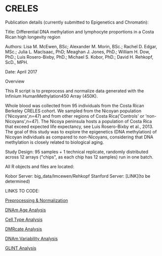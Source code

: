 # CRELES

Publication details (currently submitted to Epigenetics and Chromatin):

Title: Differential DNA methylation and lymphocyte proportions in a Costa Rican high longevity region

Authors: Lisa M. McEwen, BSc; Alexander M. Morin, BSc.; Rachel D. Edgar, MSc.; Julia L. MacIsaac, PhD; Meaghan J. Jones, PhD.; William H. Dow, PhD.; Luis Rosero-Bixby, PhD.; Michael S. Kobor, PhD.; David H. Rehkopf, ScD., MPH.

Date: April 2017

Overview

This R script is to preprocess and normalize data generated with the Infinium HumanMethylation450 Array (450K).

Whole blood was collected from 95 individuals from the Costa Rican Berkeley CRELES cohort. We sampled from the Nicoyan population ('Nicoyans',n=47) and from other regions of Costa Rica('Controls' or 'non-Nicoyans',n=47). The Nicoya peninsula hosts a population of Costa Rica that exceed expected life expectancy, see Luis Rosero-Bixby et al., 2013. The goal of this study was to explore the epigenetics (DNA methylation) of Nicoyan individuals as compared to non-Nicoyans, considering that DNA methylation is closely related to biological aging.

Study Design: 95 samples + 1 technical replicate, randomly distributed across 12 arrays ("chips", as each chip has 12 samples) run in one batch.

All R objects and files are located:

Kobor Server: big_data/lmcewen/Rehkopf
Stanford Server: [LINK](to be determined)

LINKS TO CODE:

[Preprocessing & Normalization](link)

[DNAm Age Analysis](link)

[Cell Type Analysis](link)

[DMRcate Analysis](link)

[DNAm Variability Analysis](link)

[GLINT Analysis](link)
